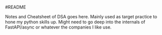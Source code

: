 #README

Notes and Cheatsheet of DSA goes here. Mainly used as target practice to hone my python skills up. Might need to go deep into the internals of FastAPI/async or whatever the companies I like use.
